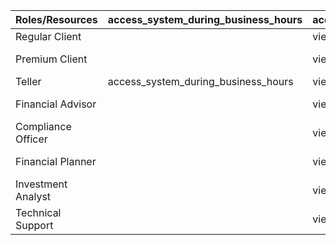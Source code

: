 | Roles/Resources    | access_system_during_business_hours   | account_balance      | derivatives_trading      | financial_advisor_contact      | interest_instruments      | investment_analyst_contact      | investments_portfolio                                                | money_market_instruments      | private_consumer_instruments      | request_client_account_access   | validate_investment_portfolio_modifications   | view_client_information   |
|:-------------------|:--------------------------------------|:---------------------|:-------------------------|:-------------------------------|:--------------------------|:--------------------------------|:---------------------------------------------------------------------|:------------------------------|:----------------------------------|:--------------------------------|:----------------------------------------------|:--------------------------|
| Regular Client     |                                       | view_account_balance |                          | view_financial_advisor_contact |                           |                                 | view_investments_portfolio                                           |                               |                                   |                                 |                                               |                           |
| Premium Client     |                                       | view_account_balance |                          | view_financial_advisor_contact |                           | view_investment_analyst_contact | view_investments_portfolio, modify_investment_portfolio              |                               |                                   |                                 |                                               |                           |
| Teller             | access_system_during_business_hours   | view_client_balance  |                          |                                |                           |                                 | view_client_investment_portfolio                                     |                               |                                   |                                 |                                               |                           |
| Financial Advisor  |                                       | view_client_balance  |                          |                                |                           |                                 | view_client_investment_portfolio, modify_client_investment_portfolio |                               | view_private_consumer_instruments |                                 |                                               |                           |
| Compliance Officer |                                       | view_client_balance  |                          |                                |                           |                                 | view_client_investment_portfolio                                     |                               |                                   |                                 | validate_investment_portfolio_modifications   |                           |
| Financial Planner  |                                       | view_client_balance  |                          |                                |                           |                                 | view_client_investment_portfolio, modify_client_investment_portfolio | view_money_market_instruments | view_private_consumer_instruments |                                 |                                               |                           |
| Investment Analyst |                                       | view_client_balance  | view_derivatives_trading |                                | view_interest_instruments |                                 | view_client_investment_portfolio, modify_client_investment_portfolio | view_money_market_instruments | view_private_consumer_instruments |                                 |                                               |                           |
| Technical Support  |                                       | view_client_balance  |                          | view_client_information        |                           | view_client_information         | view_client_investment_portfolio                                     |                               |                                   | request_client_account_access   |                                               | view_client_information   |
